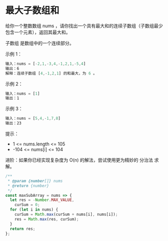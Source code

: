 # 最大子数组和

给你一个整数数组 nums ，请你找出一个具有最大和的连续子数组（子数组最少包含一个元素），返回其最大和。

子数组
是数组中的一个连续部分。

示例 1：

```js
输入：nums = [-2,1,-3,4,-1,2,1,-5,4]
输出：6
解释：连续子数组 [4,-1,2,1] 的和最大，为 6 。
```

示例 2：

```js
输入：nums = [1]
输出：1
```

示例 3：

```js
输入：nums = [5,4,-1,7,8]
输出：23
```

提示：

- 1 <= nums.length <= 105
- -104 <= nums[i] <= 104

进阶：如果你已经实现复杂度为 O(n) 的解法，尝试使用更为精妙的 分治法 求解。

```js
/**
 * @param {number[]} nums
 * @return {number}
 */
const maxSubArray = nums => {
  let res = -Number.MAX_VALUE,
    curSum = 0;
  for (let i in nums) {
    curSum = Math.max(curSum + nums[i], nums[i]);
    res = Math.max(res, curSum);
  }
  return res;
};
```